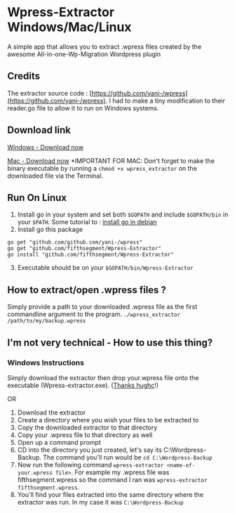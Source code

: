 # Wpress-Extractor Windows/Mac/Linux
A simple app that allows you to extract .wpress files created by the awesome All-in-one-Wp-Migration Wordpress plugin

## Credits
The extractor source code : [https://github.com/yani-/wpress](https://github.com/yani-/wpress). I had to make a tiny modification to their reader.go file to allow it to run on Windows systems.

## Download link
[Windows - Download now](https://github.com/fifthsegment/Wpress-Extractor/raw/master/dist/wpress-extractor.exe)

[Mac - Download now](https://github.com/fifthsegment/Wpress-Extractor/blob/master/dist/mac/wpress_extractor?raw=true)
*IMPORTANT FOR MAC: Don't forget to make the binary executable by running a  `chmod +x wpress_extractor` on the downloaded file via the Terminal.

## Run On Linux

1. Install go in your system and set both `$GOPATH` and include `$GOPATH/bin` in your `$PATH`. Some tutorial to : [install go in debian](https://www.digitalocean.com/community/tutorials/how-to-install-go-1-7-on-debian-8) 
2. Install go this package 
  ```
  go get "github.com/github.com/yani-/wpress"
  go get "github.com/fifthsegment/Wpress-Extractor"
  go install "github.com/fifthsegment/Wpress-Extractor"
  ```
3. Executable should be on your `$GOPATH/bin/Wpress-Extractor`


## How to extract/open .wpress files ?
Simply provide a path to your downloaded .wpress file as the first commandline argument to the program.
`./wpress_extractor /path/to/my/backup.wpress`

## I'm not very technical - How to use this thing?
### Windows Instructions

Simply download the extractor then drop your.wpress file onto the executable (Wpress-extractor.exe). ([Thanks hughc](https://github.com/hughc)!)


OR



1. Download the extractor 
2. Create a directory where you wish your files to be extracted to
3. Copy the downloaded extractor to that directory
4. Copy your .wpress file to that directory as well
5. Open up a command prompt
6. CD into the directory you just created, let's say its C:\Wordpress-Backup. The command you'll run would be `cd C:\Wordpress-Backup`
7. Now run the following command `wpress-extractor <name-of-your.wpress file>`. For example my .wpress file was fifthsegment.wpress so the command I ran was `wpress-extractor fifthsegment.wpress`.
8. You'll find your files extracted into the same directory where the extractor was run. In my case it was `C:\Wordpress-Backup`


